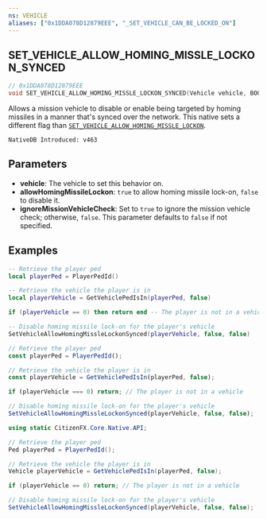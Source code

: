 ```yaml
---
ns: VEHICLE
aliases: ["0x1DDA078D12879EEE", "_SET_VEHICLE_CAN_BE_LOCKED_ON"]
---
```

## SET_VEHICLE_ALLOW_HOMING_MISSLE_LOCKON_SYNCED

```c
// 0x1DDA078D12879EEE
void SET_VEHICLE_ALLOW_HOMING_MISSLE_LOCKON_SYNCED(Vehicle vehicle, BOOL allowHomingMissileLockon, BOOL ignoreMissionVehicleCheck);
```

Allows a mission vehicle to disable or enable being targeted by homing missiles in a manner that's synced over the network. This native sets a different flag than [`SET_VEHICLE_ALLOW_HOMING_MISSLE_LOCKON`](#_0x7D6F9A3EF26136A0).

```
NativeDB Introduced: v463
```

## Parameters
* **vehicle**: The vehicle to set this behavior on.
* **allowHomingMissileLockon**: `true` to allow homing missile lock-on, `false` to disable it.
* **ignoreMissionVehicleCheck**: Set to `true` to ignore the mission vehicle check; otherwise, `false`. This parameter defaults to `false` if not specified.

## Examples
```lua
-- Retrieve the player ped
local playerPed = PlayerPedId()

-- Retrieve the vehicle the player is in
local playerVehicle = GetVehiclePedIsIn(playerPed, false)

if (playerVehicle == 0) then return end -- The player is not in a vehicle

-- Disable homing missile lock-on for the player's vehicle
SetVehicleAllowHomingMissleLockonSynced(playerVehicle, false, false)
```

```javascript
// Retrieve the player ped
const playerPed = PlayerPedId();

// Retrieve the vehicle the player is in
const playerVehicle = GetVehiclePedIsIn(playerPed, false);

if (playerVehicle === 0) return; // The player is not in a vehicle

// Disable homing missile lock-on for the player's vehicle
SetVehicleAllowHomingMissleLockonSynced(playerVehicle, false, false);
```

```cs
using static CitizenFX.Core.Native.API;

// Retrieve the player ped
Ped playerPed = PlayerPedId();

// Retrieve the vehicle the player is in
Vehicle playerVehicle = GetVehiclePedIsIn(playerPed, false);

if (playerVehicle == 0) return; // The player is not in a vehicle

// Disable homing missile lock-on for the player's vehicle
SetVehicleAllowHomingMissleLockonSynced(playerVehicle, false, false);
```
